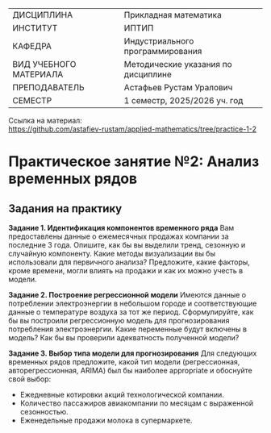 |||
|---|---|
|ДИСЦИПЛИНА|Прикладная математика|
|ИНСТИТУТ|ИПТИП|
|КАФЕДРА|Индустриального программирования|
|ВИД УЧЕБНОГО МАТЕРИАЛА|Методические указания по дисциплине|
|ПРЕПОДАВАТЕЛЬ|Астафьев Рустам Уралович|
|СЕМЕСТР|1 семестр, 2025/2026 уч. год|

Ссылка на материал: <br>
https://github.com/astafiev-rustam/applied-mathematics/tree/practice-1-2

# Практическое занятие №2: Анализ временных рядов

## Задания на практику

**Задание 1. Идентификация компонентов временного ряда**
Вам предоставлены данные о ежемесячных продажах компании за последние 3 года. Опишите, как бы вы выделили тренд, сезонную и случайную компоненту. Какие методы визуализации вы бы использовали для первичного анализа? Предложите, какие факторы, кроме времени, могли влиять на продажи и как их можно учесть в модели.

**Задание 2. Построение регрессионной модели**
Имеются данные о потреблении электроэнергии в небольшом городе и соответствующие данные о температуре воздуха за тот же период. Сформулируйте, как бы вы построили регрессионную модель для прогнозирования потребления электроэнергии. Какие переменные будут включены в модель? Как бы вы проверили адекватность полученной модели?

**Задание 3. Выбор типа модели для прогнозирования**
Для следующих временных рядов предложите, какой тип модели (регрессионная, авторегрессионная, ARIMA) был бы наиболее appropriate и обоснуйте свой выбор:
- Ежедневные котировки акций технологической компании.
- Количество пассажиров авиакомпании по месяцам с выраженной сезонностью.
- Еженедельные продажи молока в супермаркете.